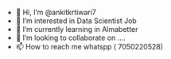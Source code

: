 - 👋 Hi, I’m @ankitkrtiwari7
- 👀 I’m interested in  Data Scientist Job
- 🌱 I’m currently learning in Almabetter 
- 💞️ I’m looking to collaborate on ....
- 📫 How to reach me whatspp ( 7050220528) 

<!---
ankitkrtiwari7/ankitkrtiwari7 is a ✨ special ✨ repository because its `README.md` (this file) appears on your GitHub profile.
You can click the Preview link to take a look at your changes.
--->
